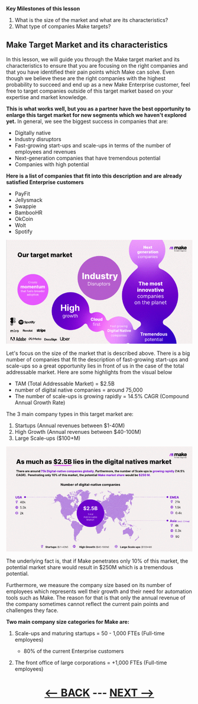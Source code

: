 
__Key Milestones of this lesson__

1. What is the size of the market and what are its characteristics?
2. What type of companies Make targets?


## Make Target Market and its characteristics

In this lesson, we will guide you through the Make target market and its characteristics to ensure that you are focusing on the right companies and that you have identified their pain points which Make can solve. Even though we believe these are the right companies with the highest probability to succeed and end up as a new Make Enterprise customer, feel free to target companies outside of this target market based on your expertise and market knowledge. 

__This is what works well, but you as a partner have the best opportunity to enlarge this target market for new segments which we haven't explored yet.__ In general, we see the biggest success in companies that are:

  - Digitally native
  - Industry disruptors
  - Fast-growing start-ups and scale-ups in terms of the number of employees and revenues
  - Next-generation companies that have tremendous potential
  - Companies with high potential
    
__Here is a list of companies that fit into this description and are already satisfied Enterprise customers__

  - PayFit
  - Jellysmack
  - Swappie
  - BambooHR
  - OkCoin
  - Wolt
  - Spotify

![Our target market](/pic/our_target_market.gif)


Let's focus on the size of the market that is described above. There is a big number of companies that fit the description of fast-growing start-ups and scale-ups so a great opportunity lies in front of us in the case of the total addressable market. Here are some highlights from the visual below

- TAM (Total Addressable Market) = $2.5B
- number of digital native companies = around 75,000
- The number of scale-ups is growing rapidly = 14.5% CAGR (Compound Annual Growth Rate)
  
The 3 main company types in this target market are:

1. Startups (Annual revenues between $1-40M)
2. High Growth (Annual revenues between $40-100M)
3. Large Scale-ups ($100+M)

![As muchas $2.5B lies in the digital natives market](/pic/size_digital_ative_market.gif)

The underlying fact is, that if Make penetrates only 10% of this market, the potential market share would result in $250M which is a tremendous potential.

Furthermore, we measure the company size based on its number of employees which represents well their growth and their need for automation tools such as Make. The reason for that is that only the annual revenue of the company sometimes cannot reflect the current pain points and challenges they face.

__Two main company size categories for Make are:__

1. Scale-ups and maturing startups = 50 - 1,000 FTEs (Full-time employees)
   - 80% of the current Enterprise customers
     
2. The front office of large corporations = +1,000 FTEs (Full-time employees)






<div align="center">

# [<-- BACK](targeting&buyer_personas.md) --- [NEXT -->](ideal_customer_profile.md)
</div>



